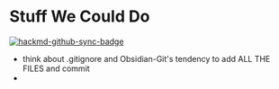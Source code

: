 # Stuff We Could Do

[![hackmd-github-sync-badge](https://hackmd.io/-ic-OCrlRbieO7HM6q3L7A/badge)](https://hackmd.io/-ic-OCrlRbieO7HM6q3L7A)


- think about .gitignore and Obsidian-Git's tendency to add ALL THE FILES and commit
- 